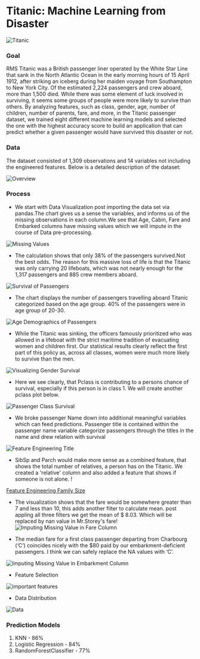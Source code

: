 # Titanic: Machine Learning from Disaster
![Titanic](img/titanicimg.jpg)

### Goal 

RMS Titanic was a British passenger liner operated by the White Star Line that sank in the North Atlantic Ocean in the early morning hours of 15 April 1912, after striking an iceberg during her maiden voyage from Southampton to New York City. Of the estimated 2,224 passengers and crew aboard, more than 1,500 died. While there was some element of luck involved in surviving, it seems some groups of people were more likely to survive than others. By analyzing features, such as class, gender, age, number of children, number of parents, fare, and more, in the Titanic passenger dataset, we trained eight different machine learning models and selected the one with the highest accuracy score to build an application that can predict whether a given passenger would have survived this disaster or not.

### Data

The dataset consisted of 1,309 observations and 14 variables not including the engineered features.
Below is a detailed description of the dataset:

![Overview](https://github.com/SurabhiSood/titanic-survival-machine-learning/blob/master/webapp/static/img/Overview.PNG)

### Process

* We start with Data Visualization post importing the data set via pandas.The chart gives us a sense the variables, and informs us of the missing observations in each column.We see that Age, Cabin, Fare and Embarked columns have missing values which we will impute in the course of Data pre-processing.

![Missing Values](https://github.com/SurabhiSood/titanic-survival-machine-learning/blob/master/webapp/static/img/Dataset.PNG)

* The calculation shows that only 38% of the passengers survived.Not the best odds. The reason for this massive loss of life is that the Titanic was only carrying 20 lifeboats, which was not nearly enough for the 1,317 passengers and 885 crew members aboard.

![Survival of Passengers](https://github.com/SurabhiSood/titanic-survival-machine-learning/blob/master/webapp/static/img/survived-perished.PNG)

* The chart displays the number of passengers travelling aboard Titanic categorized based on the age group. 40% of the passengers were in age group of 20-30.

![Age Demographics of Passengers](https://github.com/SurabhiSood/titanic-survival-machine-learning/blob/master/webapp/static/img/age-survival.PNG)

* While the Titanic was sinking, the officers famously prioritized who was allowed in a lifeboat with the strict maritime tradition of evacuating women and children first. Our statistical results clearly reflect the first part of this policy as, across all classes, women were much more likely to survive than the men. 

![Visualizing Gender Survival](https://github.com/SurabhiSood/titanic-survival-machine-learning/blob/master/webapp/static/img/gender-survival.PNG)

* Here we see clearly, that Pclass is contributing to a persons chance of survival, especially if this person is in class 1. We will create another pclass plot below.

![Passenger Class Survival](https://github.com/SurabhiSood/titanic-survival-machine-learning/blob/master/webapp/static/img/PassengerClassAndSurvival.png)

* We broke passenger Name down into additional meaningful variables which can feed predictions. Passenger title is contained within the passenger name variable categorize passengers through the titles in the name and drew relation with survival

![Feature Engineering Title](https://github.com/SurabhiSood/titanic-survival-machine-learning/blob/master/webapp/static/img/TitleSurvived.png)

* SibSp and Parch would make more sense as a combined feature, that shows the total number of relatives, a person has on the Titanic. We created a 'relative' column and also added a feature that shows if someone is not alone. !

[Feature Engineering Family Size](https://github.com/SurabhiSood/titanic-survival-machine-learning/blob/master/webapp/static/img/FamilySizeAndSurvival.jpg)

* The visualization shows that the fare would be somewhere greater than 7 and less than 10, this adds another filter to calculate mean. post appling all three filters we get the mean of $ 8.03. Which will be replaced by nan value in Mr.Storey's fare! 
![Imputing Missing Value in Fare Column](https://github.com/SurabhiSood/titanic-survival-machine-learning/blob/master/webapp/static/img/FamilySizeAndSurvival.jpg)

* The median fare for a first class passenger departing from Charbourg (‘C’) coincides nicely with the $80 paid by our embarkment-deficient passengers. I think we can safely replace the NA values with ‘C’.

![Imputing Missing Value in Embarkment Column](https://github.com/SurabhiSood/titanic-survival-machine-learning/blob/master/webapp/static/img/MissingEmbarkment.png)

* Feature Selection

![important features](https://github.com/SurabhiSood/titanic-survival-machine-learning/blob/master/webapp/static/img/BestFeatures.png)

* Data Distribution

![Data](https://github.com/SurabhiSood/titanic-survival-machine-learning/blob/Preethi_branch/static/img/densityplot.png)


### Prediction Models

1. KNN - 86%
2. Logistic Regression - 84%
3. RandomForestClassifier - 77%


                    

